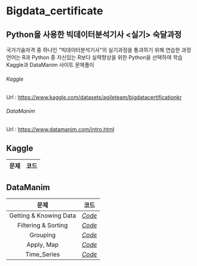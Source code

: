 # Bigdata_certificate

## Python을 사용한 빅데이터분석기사 <실기> 숙달과정

국가기술자격 중 하나인 "빅데이터분석기사"의 실기과정을 통과하기 위해 연습한 과정 <br>
언어는 R과 Python 중 자신있는 R보다 실력향상을 위한 Python을 선택하여 학습 <br>
Kaggle과 DataManim 사이트 문제풀이 <br>

###### Kaggle
Url : https://www.kaggle.com/datasets/agileteam/bigdatacertificationkr
###### DataManim
Url : https://www.datamanim.com/intro.html

## Kaggle
|문제|코드|
|:---:|:---:|



## DataManim
|문제|코드|
|:---:|:---:|
|Getting & Knowing Data|*[Code](https://github.com/Yun024/Bigdata_certificate/blob/main/DataManim/Getting%20%26%20Knowing%20Data.py)*|
|Filtering & Sorting|*[Code](https://github.com/Yun024/Bigdata_certificate/blob/main/DataManim/Filtering%20%26%20Sorting.py)*|
|Grouping|*[Code](https://github.com/Yun024/Bigdata_certificate/blob/main/DataManim/Grouping.py)*|
|Apply, Map|*[Code](https://github.com/Yun024/Bigdata_certificate/blob/main/DataManim/Apply%2C%20Map.py)*|
|Time_Series|*[Code](https://github.com/Yun024/Bigdata_certificate/blob/main/DataManim/Time_Series.py)*|

